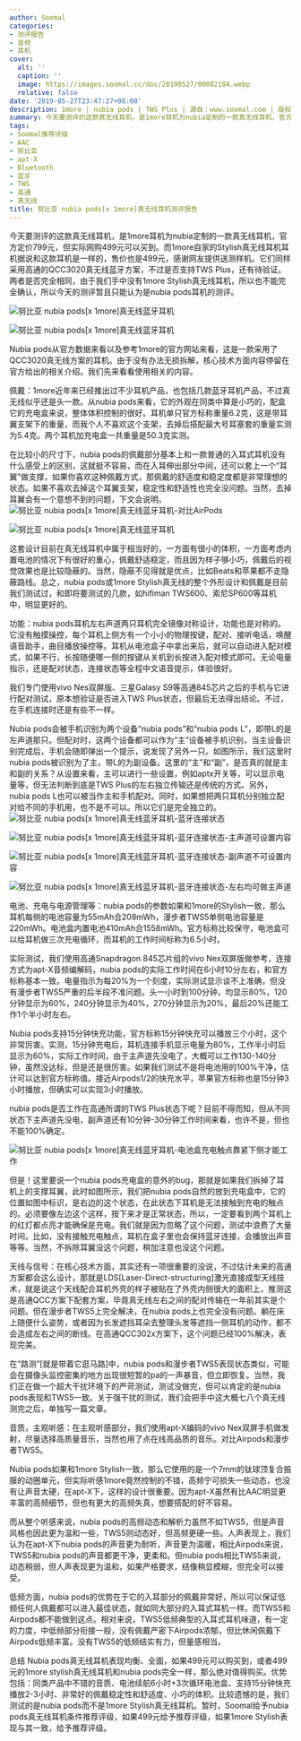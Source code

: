 ```yaml
---
author: Soomal
categories:
- 测评报告
- 音频
- 耳机
cover:
  alt: ''
  caption: ''
  image: https://images.soomal.cc/doc/20190527/00082104.webp
  relative: false
date: '2019-05-27T23:47:27+08:00'
description: 1more | nubia pods | TWS Plus | 源自：www.soomal.com | 版权：原创 |  平均/总评分：08.98/413
summary: 今天要测评的这款真无线耳机，是1more耳机为nubia定制的一款真无线耳机，官方定价799元，但实际网购499元可以买到。而1more自家的Stylish真无线耳机耳机据说和这款耳机是一样的，售价也是499元。它们同样采用高通的QCC3020真无线蓝牙方案……
tags:
- Soomal推荐评级
- AAC
- 努比亚
- apt-X
- Bluetooth
- 蓝牙
- TWS
- 高通
- 真无线
title: 努比亚 nubia pods[x 1more]真无线耳机测评报告
---
```


今天要测评的这款真无线耳机，是1more耳机为nubia定制的一款真无线耳机，官方定价799元，但实际网购499元可以买到。而1more自家的Stylish真无线耳机耳机据说和这款耳机是一样的，售价也是499元，感谢网友提供送测样机。它们同样采用高通的QCC3020真无线蓝牙方案，不过是否支持TWS Plus，还有待验证。两者是否完全相同，由于我们手中没有1more Stylish真无线耳机，所以也不能完全确认，所以今天的测评暂且只能认为是nubia pods耳机的测评。



![努比亚 nubia pods[x 1more]真无线蓝牙耳机](https://images.soomal.cc/doc/20190510/00081691_01.webp)



![努比亚 nubia pods[x 1more]真无线蓝牙耳机](https://images.soomal.cc/doc/20190510/00081692_01.webp)



Nubia pods从官方数据来看以及参考1more的官方网站来看，这是一款采用了QCC3020真无线方案的耳机。由于没有办法无损拆解，核心技术方面内容停留在官方给出的相关介绍。我们先来看看使用相关的内容。

佩戴：1more近年来已经推出过不少耳机产品，也包括几款蓝牙耳机产品，不过真无线似乎还是头一款。从nubia pods来看，它的外观在同类中算是小巧的，配盒它的充电盒来说，整体体积控制的很好。耳机单只官方标称重量6.2克，这是带耳翼支架下的重量，而我个人不喜欢这个支架，去掉后搭配最大号耳塞套的重量实测为5.4克。两个耳机加充电盒一共重量是50.3克实测。

在比较小的尺寸下，nubia pods的佩戴部分基本上和一款普通的入耳式耳机没有什么感受上的区别，这就挺不容易，而在入耳伸出部分中间，还可以套上一个“耳翼”做支撑，如果你喜欢这种佩戴方式，那佩戴的舒适度和稳定度都是非常理想的状态。如果不喜欢去掉这个耳翼支架，稳定性和舒适性也完全没问题。当然，去掉耳翼会有一个意想不到的问题，下文会说明。
![努比亚 nubia pods[x 1more]真无线蓝牙耳机-对比AirPods](https://images.soomal.cc/doc/20190510/00081696_01.webp)




![努比亚 nubia pods[x 1more]真无线蓝牙耳机](https://images.soomal.cc/doc/20190510/00081699_01.webp)




这套设计目前在真无线耳机中属于相当好的，一方面有很小的体积，一方面考虑内置电池的情况下有很好的重心，佩戴舒适稳定，而且因为样子够小巧，佩戴后的视觉效果也是比较隐蔽的。当然，隐蔽不见得就是优点，比如Beats和苹果都不走隐蔽路线。总之，nubia pods或1more Stylish真无线的整个外形设计和佩戴是目前我们测试过，和即将要测试的几款，如hifiman TWS600、索尼SP600等耳机中，明显更好的。

功能：nubia pods耳机左右声道两只耳机完全镜像对称设计，功能也是对称的。它没有触摸操控，每个耳机上侧方有一个小小的物理按键，配对、接听电话，唤醒语音助手，曲目播放操控等。耳机从电池盒子中拿出来后，就可以自动进入配对模式，如果不行，长按随便哪一侧的按键从关机到长按进入配对模式即可。无论电量指示，还是配对状态，连接状态等全程中文语音提示，体验很好。

我们专门使用vivo Nes双屏版、三星Galasy S9等高通845芯片之后的手机与它进行配对测试，原本想验证是否进入TWS Plus状态，但最后无法得出结论。不过，在手机连接时还是有些不一样。

Nubia pods会被手机识别为两个设备“nubia pods”和“nubia pods L”，即带L的是左声道那只。但配对时，这两个设备都可以作为“主”设备被手机识别，当主设备识别完成后，手机会随即弹出一个提示，说发现了另外一只。如图所示，我们这里时nubia pods被识别为了主，带L的为副设备。这里的“主”和“副”，是否真的就是主和副的关系？从设置来看，主可以进行一些设置，例如aptx开关等，可以显示电量等，但无法判断到底是TWS Plus的左右独立传输还是传统的方式。另外，nubia pods L也可以被当作主和手机配对。同时，如果想把两只耳机分别独立配对给不同的手机用，也不是不可以。所以它们是完全独立的。
![努比亚 nubia pods[x 1more]真无线蓝牙耳机-蓝牙连接状态](https://images.soomal.cc/doc/20190527/00082100_01.webp)




![努比亚 nubia pods[x 1more]真无线蓝牙耳机-蓝牙连接状态-主声道可设置内容](https://images.soomal.cc/doc/20190527/00082101_01.webp)




![努比亚 nubia pods[x 1more]真无线蓝牙耳机-蓝牙连接状态-副声道不可设置内容](https://images.soomal.cc/doc/20190527/00082102_01.webp)




![努比亚 nubia pods[x 1more]真无线蓝牙耳机-蓝牙连接状态-左右均可做主声道](https://images.soomal.cc/doc/20190527/00082103_01.webp)




电池、充电与电源管理等：nubia pods的参数如果和1more的Stylish一致，那么耳机每侧的电池容量为55mAh合208mWh，漫步者TWS5单侧电池容量是220mWh。电池盒内置电池410mAh合1558mWh。官方标称比较保守，电池盒可以给耳机做三次充电循环，而耳机的工作时间标称为6.5小时。

实际测试，我们使用高通Snapdragon 845芯片组的vivo Nex双屏版做参考，连接方式为apt-X音频编解码，nubia pods的实际工作时间在6小时10分左右，和官方标称基本一致。电量指示为每20%为一个刻度，实际测试显示谈不上准确，但没有漫步者TWS5严重的后半段不准问题。头一小时到100分钟，均显示80%，120分钟显示为60%，240分钟显示为40%，270分钟显示为20%，最后20%还能工作1个半小时左右。

Nubia pods支持15分钟快充功能，官方标称15分钟快充可以播放三个小时，这个非常厉害。实测，15分钟充电后，耳机连接手机显示电量为80%，工作半小时后显示为60%，实际工作时间，由于主声道先没电了，大概可以工作130-140分钟，虽然没达标，但是还是很厉害。如果我们测试不是将电池用的100%干净，估计可以达到官方标称值。接近Airpods1/2的快充水平，苹果官方标称也是15分钟3小时播放，但确实可以实现3小时播放。

nubia pods是否工作在高通所谓的TWS Plus状态下呢？目前不得而知，但从不同状态下主声道先没电，副声道还有10分钟-30分钟工作时间来看，也许不是，但也不能100%确定。

![努比亚 nubia pods[x 1more]真无线蓝牙耳机-电池盒充电触点靠紧下侧才能工作](https://images.soomal.cc/doc/20190527/00082105.webp)




但是！这里要说一个nubia pods充电盒的意外的bug，那就是如果我们拆掉了耳机上的支撑耳翼，此时如图所示，我们把nubia pods自然的放到充电盒中，它的位置如图中标识，是右边的这个状态，在此状态下耳机是无法接触到充电的触点的。必须要像左边这个这样，按下来才是正常状态，所以，一定要看到两个耳机上的红灯都点亮才能确保是充电。我们就是因为忽略了这个问题，测试中浪费了大量时间。比如，没有接触充电触点，耳机在盒子里也会保持蓝牙连接，会播放出声音等等。当然，不拆除耳翼没这个问题，稍加注意也没这个问题。

天线与信号：在核心技术方面，其实还有一项很重要的没说，不过估计未来的高通方案都会这么设计，那就是LDS[Laser-Direct-structuring]激光直接成型天线技术，就是说这个天线配合耳机外壳的样子被贴在了外壳内侧很大的面积上，推测这是高通QCC方案下配套方案，毕竟真无线左右之间的配对传输在一年前其实是个问题。但在漫步者TWS5上完全解决，在nubia pods上也完全没有问题。躺在床上随便什么姿势，或者因为长发遮挡耳朵去整理头发等遮挡一侧耳机的动作，都不会造成左右之间的断线。在高通QCC302x方案下，这个问题已经100%解决，表现完美。

在“路测”[就是带着它逛马路]中，nubia pods和漫步者TWS5表现状态类似，可能会在摄像头监控密集的地方出现很短暂的pa的一声暴音，但立即恢复。当然，我们正在做一个超大干扰环境下的严苛测试，测试没做完，但可以肯定的是nubia pods表现和TWS5一致。关于强干扰的测试，我们会把手中这大概七八个真无线测完之后，单独写一篇文章。

音质，主观听感：在主观听感部分，我们使用apt-X编码的vivo Nex双屏手机做发射，尽量选择高质量音乐，当然也用了点在线高品质的音乐。对比Airpods和漫步者TWS5。

Nubia pods如果和1more Stylish一致，那么它使用的是一个7mm的钛球顶复合振膜的动圈单元，但实际听感1more竟然控制的不错，高频宁可损失一些动态，也没有让声音太硬，在apt-X下，这样的设计很重要。因为apt-X虽然有比AAC明显更丰富的高频细节，但也有更大的高频失真，想要搭配的好不容易。

而从整个听感来说，nubia pods的高频动态和解析力虽然不如TWS5，但是声音风格也因此更为温和一些，TWS5则动态好，但高频更硬一些。人声表现上，我们认为在apt-X下nubia pods的声音更为耐听，声音更为温暖，相比Airpods来说，TWS5和nubia pods的声音都更干净，更柔和。但nubia pods相比TWS5来说，动态稍弱，但人声表现更为温和，如果严格要求，结像稍显模糊，但完全可以接受。

低频方面，nubia pods的优势在于它的入耳部分的佩戴非常好，所以可以保证低频任何人佩戴都可以进入最佳状态，就如同大部分的入耳式耳机一样。而TWS5和Airpods都不能做到这点。相对来说，TWS5低频典型的入耳式耳机味道，有一定的力度，中低频部分衔接一般，没有佩戴严密下Airpods浓郁，但比休闲佩戴下Airpods低频丰富。没有TWS5的低频结实有力，但量感相当。

总结
Nubia pods真无线耳机表现均衡、全面，如果499元可以购买到，或者499元的1more stylish真无线耳机和nubia pods完全一样，那么绝对值得购买。优势包括：同类产品中不错的音质、电池续航6小时+3次循环电池盒、支持15分钟快充播放2-3小时、非常好的佩戴稳定性和舒适度、小巧的体积。比较遗憾的是，我们测试的是nubia pods而不是1more Stylish真无线耳机。暂时，Soomal给予nubia pods真无线耳机条件推荐评级，如果499元给予推荐评级，如果1more Stylish表现与其一致，给予推荐评级。